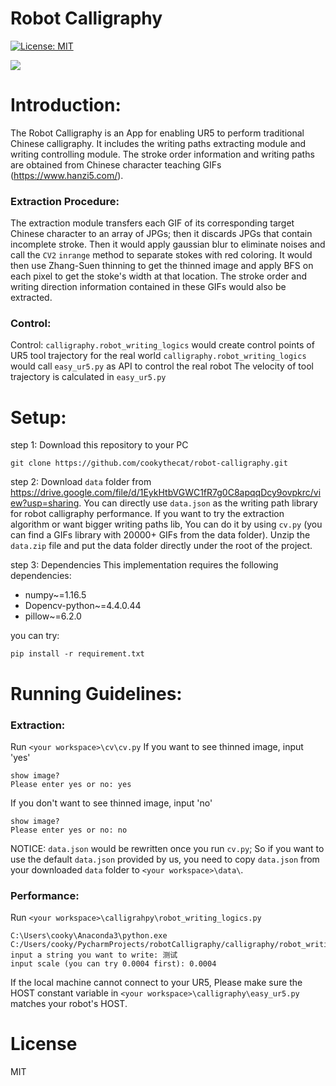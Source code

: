 # Robot Calligraphy

[![License: MIT](https://img.shields.io/badge/License-MIT-yellow.svg)](https://opensource.org/licenses/MIT)


![](https://drive.google.com/uc?export=view&id=15ytBxWexWYtei5TXEhPRHRf097GL4-JO)

# Introduction:
The Robot Calligraphy is an App for enabling UR5 to perform traditional Chinese calligraphy. It includes the writing paths extracting module and writing controlling module. The stroke order information and writing paths are obtained from Chinese character teaching GIFs (https://www.hanzi5.com/). 


### Extraction Procedure: 
The extraction module transfers each GIF of its corresponding target Chinese character to an array of JPGs; then it discards JPGs that contain incomplete stroke. Then it would apply gaussian blur to eliminate noises and call the `CV2` `inrange` method to separate stokes with red coloring. It would then use Zhang-Suen thinning to get the thinned image and apply BFS on each pixel to get the stoke's width at that location. The stroke order and writing direction information contained in these GIFs would also be extracted.


### Control:
Control: `calligraphy.robot_writing_logics` would create control points of UR5 tool trajectory for the real world `calligraphy.robot_writing_logics` would call `easy_ur5.py` as API to control the real robot The velocity of tool trajectory is calculated in `easy_ur5.py`

# Setup:
step 1: Download this repository to your PC
  ```shell
  git clone https://github.com/cookythecat/robot-calligraphy.git
  ```
step 2: Download `data` folder from https://drive.google.com/file/d/1EykHtbVGWC1fR7g0C8apqqDcy9ovpkrc/view?usp=sharing. You can directly use `data.json` as the writing path library for robot calligraphy performance. If you want to try the extraction algorithm or want bigger writing paths lib, You can do it by using `cv.py` (you can find a GIFs library with 20000+ GIFs from the data folder). Unzip the `data.zip` file and put the data folder directly under the root of the project.

step 3: Dependencies
This implementation requires the following dependencies:
  - numpy~=1.16.5
  - Dopencv-python~=4.4.0.44
  - pillow~=6.2.0

you can try:
  ```shell
  pip install -r requirement.txt
  ```

# Running Guidelines:
 ### Extraction: 
Run `<your workspace>\cv\cv.py`
If you want to see thinned image, input 'yes' 
```shell
show image? 
Please enter yes or no: yes  
```
If you don't want to see thinned image, input 'no' 
```shell
show image? 
Please enter yes or no: no  
```
NOTICE: `data.json` would be rewritten once you run `cv.py`; So if you want to use the default `data.json` provided by us, you need to copy `data.json` from your downloaded `data` folder to `<your workspace>\data\`.  
### Performance:
Run `<your workspace>\calligrahpy\robot_writing_logics.py` 

```shell
C:\Users\cooky\Anaconda3\python.exe C:/Users/cooky/PycharmProjects/robotCalligraphy/calligraphy/robot_writing_logics.py
input a string you want to write: 测试
input scale (you can try 0.0004 first): 0.0004
```
 If the local machine cannot connect to your UR5, Please make sure the HOST constant variable in `<your workspace>\calligraphy\easy_ur5.py` matches your robot's HOST.
 
# License

MIT
